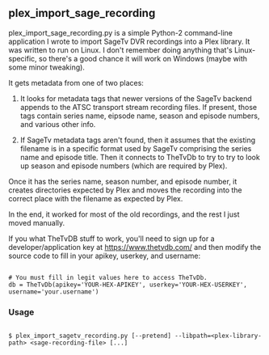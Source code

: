 ## plex_import_sage_recording

plex_import_sage_recording.py is a simple Python-2 command-line
application I wrote to import SageTv DVR recordings into a Plex library.
It was written to run on Linux. I don't remember doing anything that's
Linux-specific, so there's a good chance it will work on Windows
(maybe with some minor tweaking).

It gets metadata from one of two places:

 1. It looks for metadata tags that newer versions of the SageTv
    backend appends to the ATSC transport stream recording files. If
    present, those tags contain series name, eipsode name, season and
    episode numbers, and various other info.

 2. If SageTv metadata tags aren't found, then it assumes that the
    existing filename is in a specific format used by SageTv
    comprising the series name and episode title. Then it connects to
    TheTvDb to try to try to look up season and episode numbers (which
    are required by Plex).

Once it has the series name, season number, and episode number, it
creates directories expected by Plex and moves the recording into the
correct place with the filename as expected by Plex.

In the end, it worked for most of the old recordings, and the rest I
just moved manually.

If you what TheTvDB stuff to work, you'll need to sign up for a
developer/application key at https://www.thetvdb.com/ and then modify
the source code to fill in your apikey, userkey, and username:

~~~~~~~~~~~~~~~~~~~~~~~~~~~~~~~~~~~~~~~~~~~~~~~~~~~~~~~~~~~~~~~~~~~~~~

# You must fill in legit values here to access TheTvDb.
db = TheTvDb(apikey='YOUR-HEX-APIKEY', userkey='YOUR-HEX-USERKEY', username='your.username')

~~~~~~~~~~~~~~~~~~~~~~~~~~~~~~~~~~~~~~~~~~~~~~~~~~~~~~~~~~~~~~~~~~~~~~

### Usage

~~~~~~~~~~~~~~~~~~~~~~~~~~~~~~~~~~~~~~~~~~~~~~~~~~~~~~~~~~~~~~~~~~~~~~

$ plex_import_sagetv_recording.py [--pretend] --libpath=<plex-library-path> <sage-recording-file> [...]

~~~~~~~~~~~~~~~~~~~~~~~~~~~~~~~~~~~~~~~~~~~~~~~~~~~~~~~~~~~~~~~~~~~~~~
